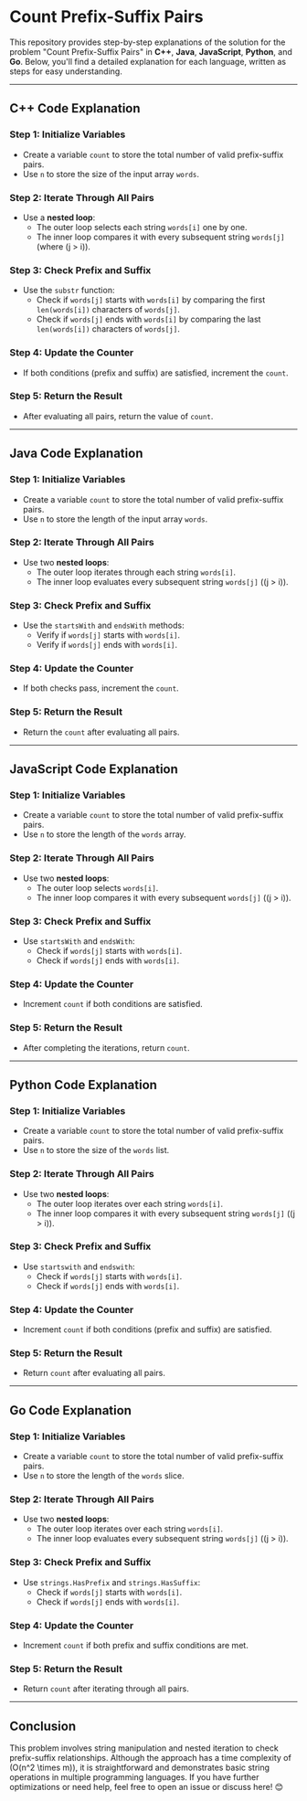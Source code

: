 # **Count Prefix-Suffix Pairs**  

This repository provides step-by-step explanations of the solution for the problem "Count Prefix-Suffix Pairs" in **C++**, **Java**, **JavaScript**, **Python**, and **Go**. Below, you'll find a detailed explanation for each language, written as steps for easy understanding.  

---

## **C++ Code Explanation**  

### Step 1: Initialize Variables  

- Create a variable `count` to store the total number of valid prefix-suffix pairs.  
- Use `n` to store the size of the input array `words`.  

### Step 2: Iterate Through All Pairs  

- Use a **nested loop**:  
  - The outer loop selects each string `words[i]` one by one.  
  - The inner loop compares it with every subsequent string `words[j]` (where \(j > i\)).  

### Step 3: Check Prefix and Suffix  

- Use the `substr` function:  
  - Check if `words[j]` starts with `words[i]` by comparing the first `len(words[i])` characters of `words[j]`.  
  - Check if `words[j]` ends with `words[i]` by comparing the last `len(words[i])` characters of `words[j]`.  

### Step 4: Update the Counter  

- If both conditions (prefix and suffix) are satisfied, increment the `count`.  

### Step 5: Return the Result  

- After evaluating all pairs, return the value of `count`.  

---

## **Java Code Explanation**  

### Step 1: Initialize Variables  

- Create a variable `count` to store the total number of valid prefix-suffix pairs.  
- Use `n` to store the length of the input array `words`.  

### Step 2: Iterate Through All Pairs  

- Use two **nested loops**:  
  - The outer loop iterates through each string `words[i]`.  
  - The inner loop evaluates every subsequent string `words[j]` (\(j > i\)).  

### Step 3: Check Prefix and Suffix  

- Use the `startsWith` and `endsWith` methods:  
  - Verify if `words[j]` starts with `words[i]`.  
  - Verify if `words[j]` ends with `words[i]`.  

### Step 4: Update the Counter  

- If both checks pass, increment the `count`.  

### Step 5: Return the Result  

- Return the `count` after evaluating all pairs.  

---

## **JavaScript Code Explanation**  

### Step 1: Initialize Variables  

- Create a variable `count` to store the total number of valid prefix-suffix pairs.  
- Use `n` to store the length of the `words` array.  

### Step 2: Iterate Through All Pairs  

- Use two **nested loops**:  
  - The outer loop selects `words[i]`.  
  - The inner loop compares it with every subsequent `words[j]` (\(j > i\)).  

### Step 3: Check Prefix and Suffix  

- Use `startsWith` and `endsWith`:  
  - Check if `words[j]` starts with `words[i]`.  
  - Check if `words[j]` ends with `words[i]`.  

### Step 4: Update the Counter  

- Increment `count` if both conditions are satisfied.  

### Step 5: Return the Result  

- After completing the iterations, return `count`.  

---

## **Python Code Explanation**  

### Step 1: Initialize Variables  

- Create a variable `count` to store the total number of valid prefix-suffix pairs.  
- Use `n` to store the size of the `words` list.  

### Step 2: Iterate Through All Pairs  

- Use two **nested loops**:  
  - The outer loop iterates over each string `words[i]`.  
  - The inner loop compares it with every subsequent string `words[j]` (\(j > i\)).  

### Step 3: Check Prefix and Suffix  

- Use `startswith` and `endswith`:  
  - Check if `words[j]` starts with `words[i]`.  
  - Check if `words[j]` ends with `words[i]`.  

### Step 4: Update the Counter  

- Increment `count` if both conditions (prefix and suffix) are satisfied.  

### Step 5: Return the Result  

- Return `count` after evaluating all pairs.  

---

## **Go Code Explanation**  

### Step 1: Initialize Variables  

- Create a variable `count` to store the total number of valid prefix-suffix pairs.  
- Use `n` to store the length of the `words` slice.  

### Step 2: Iterate Through All Pairs  

- Use two **nested loops**:  
  - The outer loop iterates over each string `words[i]`.  
  - The inner loop evaluates every subsequent string `words[j]` (\(j > i\)).  

### Step 3: Check Prefix and Suffix  

- Use `strings.HasPrefix` and `strings.HasSuffix`:  
  - Check if `words[j]` starts with `words[i]`.  
  - Check if `words[j]` ends with `words[i]`.  

### Step 4: Update the Counter  

- Increment `count` if both prefix and suffix conditions are met.  

### Step 5: Return the Result  

- Return `count` after iterating through all pairs.  

---

## **Conclusion**  

This problem involves string manipulation and nested iteration to check prefix-suffix relationships. Although the approach has a time complexity of \(O(n^2 \times m)\), it is straightforward and demonstrates basic string operations in multiple programming languages. If you have further optimizations or need help, feel free to open an issue or discuss here! 😊  
